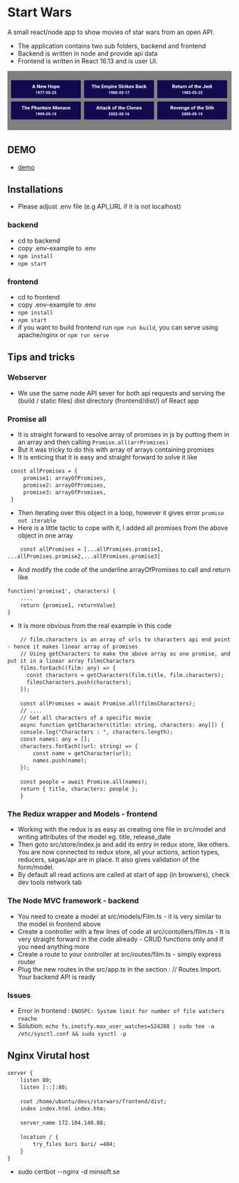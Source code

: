 # Start Wars

A small react/node app to show movies of star wars from an open API.

- The application contains two sub folders, backend and frontend
- Backend is written in node and provide api data
- Frontend is written in React 16.13 and is user UI.

![app](https://raw.githubusercontent.com/iloveyii/starwars/master/frontend/public/images/ss.png)

## DEMO

- [demo](http://startwars.ddns.net:9900/)

## Installations

- Please adjust .env file (e.g API_URL if it is not localhost)

### backend

- cd to backend
- copy .env-example to .env
- `npm install`
- `npm start`

### frontend

- cd to frontend
- copy .env-example to .env
- `npm install`
- `npm start`
- if you want to build frontend run `npm run build`, you can serve using apache/nginx or `npm run serve`

## Tips and tricks

### Webserver

- We use the same node API sever for both api requests and serving the (build / static files) dist directory (frontend/dist/) of React app

### Promise all

- It is straight forward to resolve array of promises in js by putting them in an array and then calling `Promise.all(arrPromises)`
- But it was tricky to do this with array of arrays containing promises
- It is enticing that it is easy and straight forward to solve it like

```
 const allPromises = {
     promise1: arrayOfPromises,
     promise2: arrayOfPromises,
     promise3: arrayOfPromises,
 }
```

- Then iterating over this object in a loop, however it gives error `promise not iterable`
- Here is a little tactic to cope with it, I added all promises from the above object in one array

```
    const allPromises = [...allPromises.promise1, ...allPromises.promise2,...allPromises.promise3]
```

- And modify the code of the underline arrayOfPromises to call and return like

```
function('promise1', characters) {
    ....
    return {promise1, returnValue}
}
```

- It is more obvious from the real example in this code

```
    // film.characters is an array of urls to characters api end point - hence it makes linear array of promises
    // Using getCharacters to make the above array as one promise, and put it in a linear array filmsCharacters
    films.forEach((film: any) => {
      const characters = getCharacters(film.title, film.characters);
      filmsCharacters.push(characters);
    });

    const allPromises = await Promise.all(filmsCharacters);
    // ....
    // Get all characters of a specific movie
    async function getCharacters(title: string, characters: any[]) {
    console.log("Characters : ", characters.length);
    const names: any = [];
    characters.forEach((url: string) => {
        const name = getCharacter(url);
        names.push(name);
    });

    const people = await Promise.all(names);
    return { title, characters: people };
    }
```

### The Redux wrapper and Models - frontend

- Working with the redux is as easy as creating one file in src/model and writing attributes of the model eg. title, release_date
- Then goto src/store/index.js and add its entry in redux store, like others. You are now connected to redux store, all your actions, action types, reducers, sagas/api are in place. It also gives validation of the form/model.
- By default all read actions are called at start of app (in browsers), check dev tools network tab

### The Node MVC framework - backend

- You need to create a model at src/models/Film.ts - it is very similar to the model in frontend above
- Create a controller with a few lines of code at src/contollers/film.ts - It is very straight forward in the code already - CRUD functions only and if you need anything more
- Create a route to your controller at src/routes/film.ts - simply express router
- Plug the new routes in the src/app.ts in the section : // Routes Import. Your backend API is ready

### Issues

- Error in frontend : `ENOSPC: System limit for number of file watchers reache`
- Solution: `echo fs.inotify.max_user_watches=524288 | sudo tee -a /etc/sysctl.conf && sudo sysctl -p`

## Nginx Virutal host

```
server {
    listen 80;
    listen [::]:80;

    root /home/ubuntu/devs/starwars/frontend/dist;
    index index.html index.htm;

    server_name 172.104.140.88;

    location / {
        try_files $uri $uri/ =404;
    }
}

```

- sudo certbot --nginx -d minsoft.se
